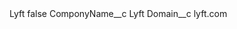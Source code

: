 <?xml version="1.0" encoding="UTF-8"?>
<CustomMetadata xmlns="http://soap.sforce.com/2006/04/metadata" xmlns:xsi="http://www.w3.org/2001/XMLSchema-instance" xmlns:xsd="http://www.w3.org/2001/XMLSchema">
    <label>Lyft</label>
    <protected>false</protected>
    <values>
        <field>ComponyName__c</field>
        <value xsi:type="xsd:string">Lyft</value>
    </values>
    <values>
        <field>Domain__c</field>
        <value xsi:type="xsd:string">lyft.com</value>
    </values>
</CustomMetadata>
